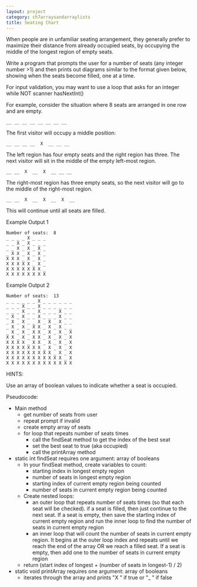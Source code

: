 ```yaml
---
layout: project
category: ch7arraysandarraylists
title: Seating Chart
---
```

When people are in unfamiliar seating arrangement, they generally prefer to maximize their distance from already occupied seats, by occupying the middle of the longest region of empty seats.

Write a program that prompts the user for a number of seats (any integer number >1) and then prints out diagrams similar to the format given below, showing when the seats become filled, one at a time.

For input validation, you may want to use a loop that asks for an integer while NOT scanner hasNextInt()

For example, consider the situation where 8 seats are arranged in one row and are empty.

```
__ __ __ __ __ __ __ __
```

The first visitor will occupy a middle position:

```
__ __ __ __  X  __ __ __
```

The left region has four empty seats and the right region has three. The next visitor will sit in the middle of the empty left-most region.
```
__ __  X  __  X  __ __ __
```
The right-most region has three empty seats, so the next visitor will go to the middle of the right-most region.
```
__ __  X  __  X  __  X  __
```
This will continue until all seats are filled.

Example Output 1
```
Number of seats:  8
_ _ _ _ X _ _ _
_ _ X _ X _ _ _
_ _ X _ X _ X _
_ X X _ X _ X _
X X X _ X _ X _
X X X X X _ X _
X X X X X X X _
X X X X X X X X
```
Example Output 2
```
Number of seats:  13
_ _ _ _ _ _ X _ _ _ _ _ _
_ _ _ X _ _ X _ _ _ _ _ _
_ _ _ X _ _ X _ _ _ X _ _
_ X _ X _ _ X _ _ _ X _ _
_ X _ X _ _ X _ X _ X _ _
_ X _ X _ X X _ X _ X _ _
_ X _ X _ X X _ X _ X _ X
X X _ X _ X X _ X _ X _ X
X X X X _ X X _ X _ X _ X
X X X X X X X _ X _ X _ X
X X X X X X X X X _ X _ X
X X X X X X X X X X X _ X
X X X X X X X X X X X X X
```

HINTS:

Use an array of boolean values to indicate whether a seat is occupied.

Pseudocode:

  - Main method
    - get number of seats from user
    - repeat prompt if invalid
    - create empty array of seats
    - for loop that repeats number of seats times
      - call the findSeat method to get the index of the best seat
      - set the best seat to true (aka occupied)
      - call the printArray method
  - static int findSeat requires one argument: array of booleans
    - In your findSeat method, create variables to count:
      - starting index in longest empty region
      - number of seats in longest empty region
      - starting index of current empty region being counted
      - number of seats in current empty region being counted
    - Create nested loops:
      - an outer loop that repeats number of seats times (so that each seat will be checked). if a seat is filled, then just continue to the next seat. If a seat is empty, then save the starting index of current empty region and run the inner loop to find the number of seats in current empty region
      - an inner loop that will count the number of seats in current empty region. It begins at the outer loop index and repeats until we reach the end of the array OR we reach a filled seat. If a seat is empty, then add one to the number of seats in current empty region
    - return (start index of longest + (number of seats in longest-1) / 2)
  - static void printArray requires one argument: array of booleans
    - iterates through the array and prints "X " if true or "_ " if false
